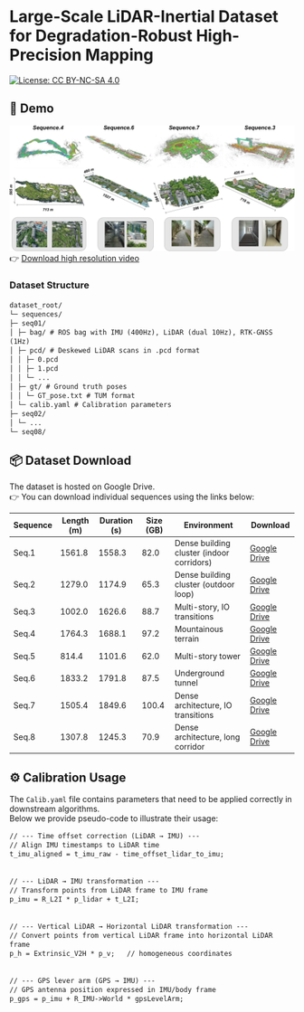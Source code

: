 # Large-Scale LiDAR-Inertial Dataset for Degradation-Robust High-Precision Mapping

[![License: CC BY-NC-SA 4.0](https://img.shields.io/badge/License-CC%20BY--NC--SA%204.0-lightgrey.svg)](https://creativecommons.org/licenses/by-nc-sa/4.0/)

## 🎥 Demo
![Watch the video](./images/abstract.png)
👉 [Download high resolution video](https://github.com/CNITECH-CV-LAB/Backpack2025/releases/download/v1.0/ral-video-2k.mp4)

### Dataset Structure
```
dataset_root/
└─ sequences/
├─ seq01/
│ ├─ bag/ # ROS bag with IMU (400Hz), LiDAR (dual 10Hz), RTK-GNSS (1Hz)
│ ├─ pcd/ # Deskewed LiDAR scans in .pcd format
│ │ ├─ 0.pcd
│ │ ├─ 1.pcd
│ │ └─ ...
│ ├─ gt/ # Ground truth poses
│ │ └─ GT_pose.txt # TUM format
│ └─ calib.yaml # Calibration parameters
├─ seq02/
│ └─ ...
└─ seq08/
```
## 📦 Dataset Download

The dataset is hosted on Google Drive.  
👉 You can download individual sequences using the links below:

| Sequence | Length (m) | Duration (s) | Size (GB) | Environment | Download |
|----------|------------|--------------|-----------|-------------|----------|
| Seq.1    | 1561.8     | 1558.3       | 82.0      | Dense building cluster (indoor corridors) | [Google Drive]([https://drive.google.com/file/d/SEQ01_ID/view?usp=sharing](https://drive.google.com/drive/folders/1KhvdjmE4nXSJN_jhwsK1BrZbWxZ40tOU?usp=sharing)) |
| Seq.2    | 1279.0     | 1174.9       | 65.3      | Dense building cluster (outdoor loop) | [Google Drive]([https://drive.google.com/file/d/SEQ02_ID/view?usp=sharing](https://drive.google.com/drive/folders/1HziXgwLYM4R3ScwpPa9ji5uLE7ymjoeT?usp=sharing)) |
| Seq.3    | 1002.0     | 1626.6       | 88.7      | Multi-story, IO transitions | [Google Drive]([https://drive.google.com/file/d/SEQ03_ID/view?usp=sharing](https://drive.google.com/drive/folders/1RKTCS6SkJSslJZrW-drs64IWBfMAOWwK?usp=sharing)) |
| Seq.4    | 1764.3     | 1688.1       | 97.2      | Mountainous terrain | [Google Drive]([https://drive.google.com/file/d/SEQ04_ID/view?usp=sharing](https://drive.google.com/drive/folders/10yHw_eOWycX2a0OnMJBLyoy-yjc826Dt?usp=sharing)) |
| Seq.5    | 814.4      | 1101.6       | 62.0      | Multi-story tower | [Google Drive]([https://drive.google.com/file/d/SEQ05_ID/view?usp=sharing](https://drive.google.com/drive/folders/1xaCqjbXj2sNH95n96ffxfRvb3UWVtAcT?usp=sharing)) |
| Seq.6    | 1833.2     | 1791.8       | 87.5      | Underground tunnel | [Google Drive]([https://drive.google.com/file/d/SEQ06_ID/view?usp=sharing](https://drive.google.com/drive/folders/1vhj8Q3JxPpNxt2TsAX2YkaGjcZ-I1Uuz?usp=sharing)) |
| Seq.7    | 1505.4     | 1849.6       | 100.4     | Dense architecture, IO transitions | [Google Drive]([https://drive.google.com/file/d/SEQ07_ID/view?usp=sharing](https://drive.google.com/drive/folders/125LCBJGUaMmdgsdZeyWkj0_FLzLeJyxj?usp=sharing)) |
| Seq.8    | 1307.8     | 1245.3       | 70.9      | Dense architecture, long corridor | [Google Drive]([https://drive.google.com/file/d/SEQ08_ID/view?usp=sharing](https://drive.google.com/drive/folders/1shiITpCrXfFCJXHbW1Tnt3Vusmg1c2M9?usp=sharing)) |

## ⚙️ Calibration Usage

The `Calib.yaml` file contains parameters that need to be applied correctly in downstream algorithms.  
Below we provide pseudo-code to illustrate their usage:

```
// --- Time offset correction (LiDAR → IMU) ---
// Align IMU timestamps to LiDAR time
t_imu_aligned = t_imu_raw - time_offset_lidar_to_imu;


// --- LiDAR → IMU transformation ---
// Transform points from LiDAR frame to IMU frame
p_imu = R_L2I * p_lidar + t_L2I;


// --- Vertical LiDAR → Horizontal LiDAR transformation ---
// Convert points from vertical LiDAR frame into horizontal LiDAR frame
p_h = Extrinsic_V2H * p_v;   // homogeneous coordinates


// --- GPS lever arm (GPS → IMU) ---
// GPS antenna position expressed in IMU/body frame
p_gps = p_imu + R_IMU->World * gpsLevelArm;
```
